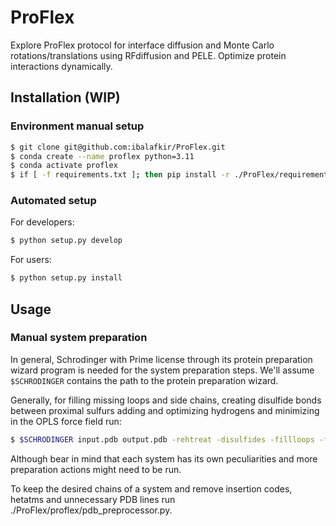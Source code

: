 # ProFlex
Explore ProFlex protocol for interface diffusion and Monte Carlo rotations/translations using RFdiffusion and PELE. Optimize protein interactions dynamically.

## Installation (WIP)
### Environment manual setup
```bash
$ git clone git@github.com:ibalafkir/ProFlex.git
$ conda create --name proflex python=3.11
$ conda activate proflex
$ if [ -f requirements.txt ]; then pip install -r ./ProFlex/requirements.txt; fi
```

### Automated setup
For developers:
```bash
$ python setup.py develop
```
For users:
```bash
$ python setup.py install
```

## Usage
### Manual system preparation
In general, Schrodinger with Prime license through its protein preparation wizard program is needed for the system preparation steps. We'll assume ```$SCHRODINGER``` contains the path to the protein preparation wizard.

Generally, for filling missing loops and side chains, creating disulfide bonds between proximal sulfurs adding and optimizing hydrogens and minimizing in the OPLS force field run:
```bash
$ $SCHRODINGER input.pdb output.pdb -rehtreat -disulfides -fillloops -fillsidechains -propka_pH 7.0 -minimize_adj_h -f OPLS_2005
```
Although bear in mind that each system has its own peculiarities and more preparation actions might need to be run.

To keep the desired chains of a system and remove insertion codes, hetatms and unnecessary PDB lines run ./ProFlex/proflex/pdb_preprocessor.py.